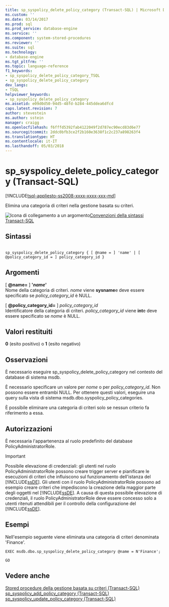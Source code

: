 ```yaml
---
title: sp_syspolicy_delete_policy_category (Transact-SQL) | Microsoft Docs
ms.custom: ''
ms.date: 03/14/2017
ms.prod: sql
ms.prod_service: database-engine
ms.service: ''
ms.component: system-stored-procedures
ms.reviewer: ''
ms.suite: sql
ms.technology:
- database-engine
ms.tgt_pltfrm: ''
ms.topic: language-reference
f1_keywords:
- sp_syspolicy_delete_policy_category_TSQL
- sp_syspolicy_delete_policy_category
dev_langs:
- TSQL
helpviewer_keywords:
- sp_syspolicy_delete_policy_category
ms.assetid: e09d0d50-94d5-48fd-b284-445ddea6dfcd
caps.latest.revision: 7
author: stevestein
ms.author: sstein
manager: craigg
ms.openlocfilehash: f6fffd5392fab4122049f2d787ec90ecd83d6e77
ms.sourcegitcommit: 2ddc0bfb3ce2f2b160e3638f1c2c237a898263f4
ms.translationtype: HT
ms.contentlocale: it-IT
ms.lasthandoff: 05/03/2018
---
```

# <a name="spsyspolicydeletepolicycategory-transact-sql"></a>sp_syspolicy_delete_policy_category (Transact-SQL)
[!INCLUDE[tsql-appliesto-ss2008-xxxx-xxxx-xxx-md](../../includes/tsql-appliesto-ss2008-xxxx-xxxx-xxx-md.md)]

  Elimina una categoria di criteri nella gestione basata su criteri.  
  
 ![Icona di collegamento a un argomento](../../database-engine/configure-windows/media/topic-link.gif "Icona di collegamento a un argomento")[Convenzioni della sintassi Transact-SQL](../../t-sql/language-elements/transact-sql-syntax-conventions-transact-sql.md)  
  
## <a name="syntax"></a>Sintassi  
  
```  
  
sp_syspolicy_delete_policy_category { [ @name = ] 'name' | [ @policy_category_id = ] policy_category_id }  
```  
  
## <a name="arguments"></a>Argomenti  
 [ **@name=** ] **'***name***'**  
 Nome della categoria di criteri. *nome* viene **sysname**e deve essere specificato se *policy_category_id* è NULL.  
  
 [ **@policy_category_id=** ] *policy_category_id*  
 Identificatore della categoria di criteri. *policy_category_id* viene **int**e deve essere specificato se *nome* è NULL.  
  
## <a name="return-code-values"></a>Valori restituiti  
 **0** (esito positivo) o **1** (esito negativo)  
  
## <a name="remarks"></a>Osservazioni  
 È necessario eseguire sp_syspolicy_delete_policy_category nel contesto del database di sistema msdb.  
  
 È necessario specificare un valore per *nome* o per *policy_category_id*. Non possono essere entrambi NULL. Per ottenere questi valori, eseguire una query sulla vista di sistema msdb.dbo.syspolicy_policy_categories.  
  
 È possibile eliminare una categoria di criteri solo se nessun criterio fa riferimento a essa.  
  
## <a name="permissions"></a>Autorizzazioni  
 È necessaria l'appartenenza al ruolo predefinito del database PolicyAdministratorRole.  
  
> [!IMPORTANT]  
>  Possibile elevazione di credenziali: gli utenti nel ruolo PolicyAdministratorRole possono creare trigger server e pianificare le esecuzioni di criteri che influiscono sul funzionamento dell'istanza del [!INCLUDE[ssDE](../../includes/ssde-md.md)]. Gli utenti con il ruolo PolicyAdministratorRole possono ad esempio creare criteri che impediscono la creazione della maggior parte degli oggetti nel [!INCLUDE[ssDE](../../includes/ssde-md.md)]. A causa di questa possibile elevazione di credenziali, il ruolo PolicyAdministratorRole deve essere concesso solo a utenti ritenuti attendibili per il controllo della configurazione del [!INCLUDE[ssDE](../../includes/ssde-md.md)].  
  
## <a name="examples"></a>Esempi  
 Nell'esempio seguente viene eliminata una categoria di criteri denominata 'Finance'.  
  
```  
EXEC msdb.dbo.sp_syspolicy_delete_policy_category @name = N'Finance';  
  
GO  
```  
  
## <a name="see-also"></a>Vedere anche  
 [Stored procedure della gestione basata su criteri &#40;Transact-SQL&#41;](../../relational-databases/system-stored-procedures/policy-based-management-stored-procedures-transact-sql.md)   
 [sp_syspolicy_add_policy_category &#40;Transact-SQL&#41;](../../relational-databases/system-stored-procedures/sp-syspolicy-add-policy-category-transact-sql.md)   
 [sp_syspolicy_update_policy_category &#40;Transact-SQL&#41;](../../relational-databases/system-stored-procedures/sp-syspolicy-update-policy-category-transact-sql.md)  
  
  
